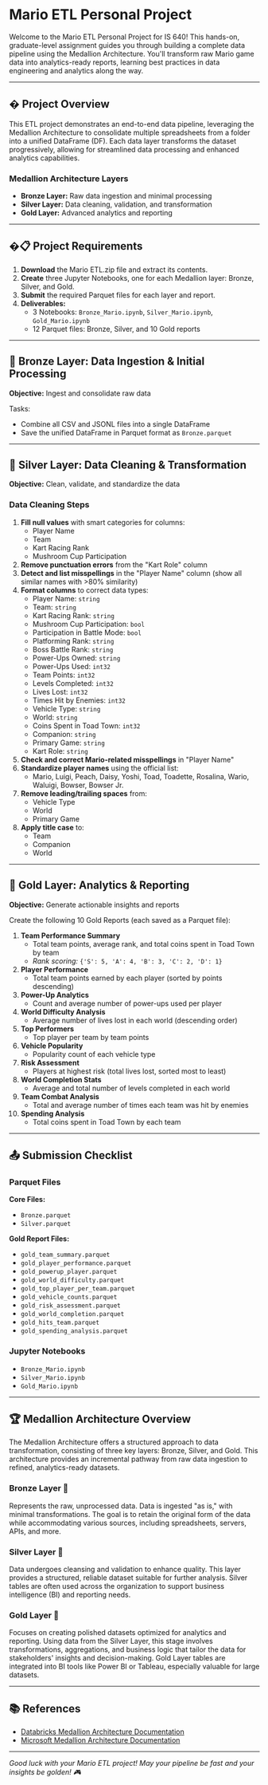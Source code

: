 # Mario ETL Personal Project

Welcome to the Mario ETL Personal Project for IS 640! This hands-on, graduate-level assignment guides you through building a complete data pipeline using the Medallion Architecture. You'll transform raw Mario game data into analytics-ready reports, learning best practices in data engineering and analytics along the way.

---

## � Project Overview

This ETL project demonstrates an end-to-end data pipeline, leveraging the Medallion Architecture to consolidate multiple spreadsheets from a folder into a unified DataFrame (DF). Each data layer transforms the dataset progressively, allowing for streamlined data processing and enhanced analytics capabilities.

### Medallion Architecture Layers

- **Bronze Layer:** Raw data ingestion and minimal processing
- **Silver Layer:** Data cleaning, validation, and transformation
- **Gold Layer:** Advanced analytics and reporting

---

## �📋 Project Requirements

1. **Download** the Mario ETL.zip file and extract its contents.
2. **Create** three Jupyter Notebooks, one for each Medallion layer: Bronze, Silver, and Gold.
3. **Submit** the required Parquet files for each layer and report.
4. **Deliverables:**
   - 3 Notebooks: `Bronze_Mario.ipynb`, `Silver_Mario.ipynb`, `Gold_Mario.ipynb`
   - 12 Parquet files: Bronze, Silver, and 10 Gold reports

---

## 🥉 Bronze Layer: Data Ingestion & Initial Processing

**Objective:** Ingest and consolidate raw data

Tasks:

- Combine all CSV and JSONL files into a single DataFrame
- Save the unified DataFrame in Parquet format as `Bronze.parquet`

---

## 🥈 Silver Layer: Data Cleaning & Transformation

**Objective:** Clean, validate, and standardize the data

### Data Cleaning Steps

1. **Fill null values** with smart categories for columns:
   - Player Name
   - Team
   - Kart Racing Rank
   - Mushroom Cup Participation
2. **Remove punctuation errors** from the "Kart Role" column
3. **Detect and list misspellings** in the "Player Name" column (show all similar names with >80% similarity)
4. **Format columns** to correct data types:
   - Player Name: `string`
   - Team: `string`
   - Kart Racing Rank: `string`
   - Mushroom Cup Participation: `bool`
   - Participation in Battle Mode: `bool`
   - Platforming Rank: `string`
   - Boss Battle Rank: `string`
   - Power-Ups Owned: `string`
   - Power-Ups Used: `int32`
   - Team Points: `int32`
   - Levels Completed: `int32`
   - Lives Lost: `int32`
   - Times Hit by Enemies: `int32`
   - Vehicle Type: `string`
   - World: `string`
   - Coins Spent in Toad Town: `int32`
   - Companion: `string`
   - Primary Game: `string`
   - Kart Role: `string`
5. **Check and correct Mario-related misspellings** in "Player Name"
6. **Standardize player names** using the official list:
   - Mario, Luigi, Peach, Daisy, Yoshi, Toad, Toadette, Rosalina, Wario, Waluigi, Bowser, Bowser Jr.
7. **Remove leading/trailing spaces** from:
   - Vehicle Type
   - World
   - Primary Game
8. **Apply title case** to:
   - Team
   - Companion
   - World

---

## 🥇 Gold Layer: Analytics & Reporting

**Objective:** Generate actionable insights and reports

Create the following 10 Gold Reports (each saved as a Parquet file):

1. **Team Performance Summary**
   - Total team points, average rank, and total coins spent in Toad Town by team
   - _Rank scoring:_ `{'S': 5, 'A': 4, 'B': 3, 'C': 2, 'D': 1}`
2. **Player Performance**
   - Total team points earned by each player (sorted by points descending)
3. **Power-Up Analytics**
   - Count and average number of power-ups used per player
4. **World Difficulty Analysis**
   - Average number of lives lost in each world (descending order)
5. **Top Performers**
   - Top player per team by team points
6. **Vehicle Popularity**
   - Popularity count of each vehicle type
7. **Risk Assessment**
   - Players at highest risk (total lives lost, sorted most to least)
8. **World Completion Stats**
   - Average and total number of levels completed in each world
9. **Team Combat Analysis**
   - Total and average number of times each team was hit by enemies
10. **Spending Analysis**
    - Total coins spent in Toad Town by each team

---

## 📤 Submission Checklist

### Parquet Files

**Core Files:**

- `Bronze.parquet`
- `Silver.parquet`

**Gold Report Files:**

- `gold_team_summary.parquet`
- `gold_player_performance.parquet`
- `gold_powerup_player.parquet`
- `gold_world_difficulty.parquet`
- `gold_top_player_per_team.parquet`
- `gold_vehicle_counts.parquet`
- `gold_risk_assessment.parquet`
- `gold_world_completion.parquet`
- `gold_hits_team.parquet`
- `gold_spending_analysis.parquet`

### Jupyter Notebooks

- `Bronze_Mario.ipynb`
- `Silver_Mario.ipynb`
- `Gold_Mario.ipynb`

---

## 🏆 Medallion Architecture Overview

The Medallion Architecture offers a structured approach to data transformation, consisting of three key layers: Bronze, Silver, and Gold. This architecture provides an incremental pathway from raw data ingestion to refined, analytics-ready datasets.

### Bronze Layer 🥉

Represents the raw, unprocessed data. Data is ingested "as is," with minimal transformations. The goal is to retain the original form of the data while accommodating various sources, including spreadsheets, servers, APIs, and more.

### Silver Layer 🥈

Data undergoes cleansing and validation to enhance quality. This layer provides a structured, reliable dataset suitable for further analysis. Silver tables are often used across the organization to support business intelligence (BI) and reporting needs.

### Gold Layer 🥇

Focuses on creating polished datasets optimized for analytics and reporting. Using data from the Silver Layer, this stage involves transformations, aggregations, and business logic that tailor the data for stakeholders' insights and decision-making. Gold Layer tables are integrated into BI tools like Power BI or Tableau, especially valuable for large datasets.

---

## 📚 References

- [Databricks Medallion Architecture Documentation](https://www.databricks.com/glossary/medallion-architecture)
- [Microsoft Medallion Architecture Documentation](https://learn.microsoft.com/en-us/azure/databricks/lakehouse/medallion)

---

_Good luck with your Mario ETL project! May your pipeline be fast and your insights be golden! 🎮_
